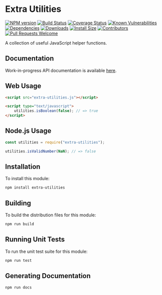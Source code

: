 # Extra Utilities

[![NPM version][npm-version-image]][npm-url]
[![Build Status][build-status-image]][build-status-url]
[![Coverage Status][coverage-image]][coverage-url]
[![Known Vulnerabilities][vulnerabilities-image]][vulnerabilities-url]
[![Dependencies][dependencies-image]][dependencies-url]
[![Downloads][npm-downloads-image]][npm-url]
[![Install Size][install-size-image]][install-size-url]
[![Contributors][contributors-image]][contributors-url]
[![Pull Requests Welcome][pull-requests-image]][pull-requests-url]

A collection of useful JavaScript helper functions.

## Documentation

Work-in-progress API documentation is available [here][documentation-url].

## Web Usage

```html
<script src="extra-utilities.js"></script>

<script type="text/javascript">
	utilities.isBoolean(false); // => true
</script>
```

## Node.js Usage

```javascript
const utilities = require("extra-utilities");

utilities.isValidNumber(NaN); // => false
```

## Installation

To install this module:
```bash
npm install extra-utilities
```

## Building

To build the distribution files for this module:
```bash
npm run build
```

## Running Unit Tests

To run the unit test suite for this module:
```bash
npm run test
```

## Generating Documentation
```bash
npm run docs
```

[documentation-url]: https://nitro404.github.io/extra-utilities/module-utilities.html

[npm-url]: https://www.npmjs.com/package/extra-utilities
[npm-version-image]: https://img.shields.io/npm/v/extra-utilities.svg
[npm-downloads-image]: http://img.shields.io/npm/dm/extra-utilities.svg

[build-status-url]: https://travis-ci.org/nitro404/extra-utilities
[build-status-image]: https://travis-ci.org/nitro404/extra-utilities.svg?branch=master

[coverage-url]: https://coveralls.io/github/nitro404/extra-utilities?branch=master
[coverage-image]: https://coveralls.io/repos/github/nitro404/extra-utilities/badge.svg?branch=master

[vulnerabilities-url]: https://snyk.io/test/github/nitro404/extra-utilities?targetFile=package.json
[vulnerabilities-image]: https://snyk.io/test/github/nitro404/extra-utilities/badge.svg?targetFile=package.json

[dependencies-url]: https://david-dm.org/nitro404/extra-utilities
[dependencies-image]: https://img.shields.io/david/nitro404/extra-utilities.svg

[install-size-url]: https://packagephobia.now.sh/result?p=extra-utilities
[install-size-image]: https://badgen.net/packagephobia/install/extra-utilities

[contributors-url]: https://github.com/nitro404/extra-utilities/graphs/contributors
[contributors-image]: https://img.shields.io/github/contributors/nitro404/extra-utilities.svg

[pull-requests-url]: https://github.com/nitro404/extra-utilities/pulls
[pull-requests-image]: https://img.shields.io/badge/PRs-welcome-brightgreen.svg
